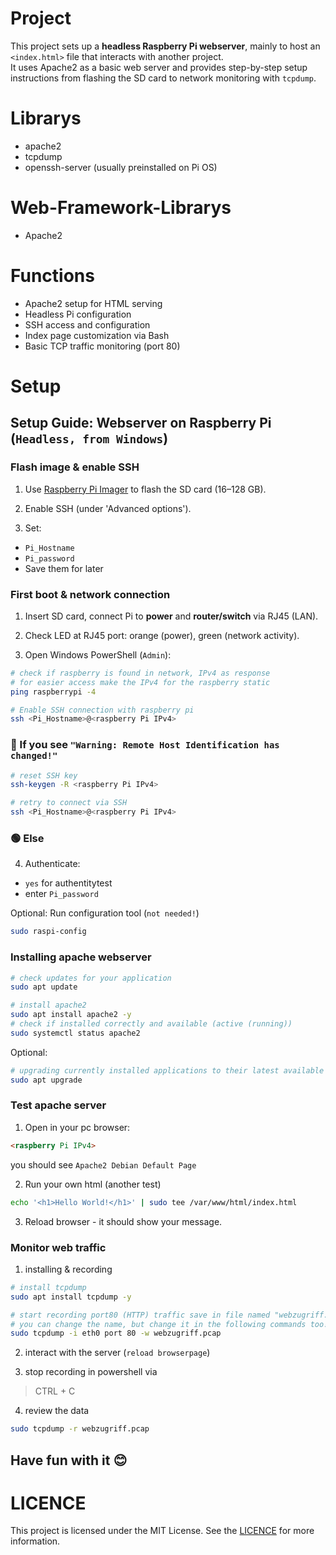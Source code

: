 # Project
This project sets up a **headless Raspberry Pi webserver**, mainly to host an `<index.html>` file that interacts with another project.  
It uses Apache2 as a basic web server and provides step-by-step setup instructions from flashing the SD card to network monitoring with `tcpdump`.

# Librarys
- apache2
- tcpdump
- openssh-server (usually preinstalled on Pi OS)

# Web-Framework-Librarys
- Apache2

# Functions
- Apache2 setup for HTML serving
- Headless Pi configuration
- SSH access and configuration
- Index page customization via Bash
- Basic TCP traffic monitoring (port 80)
  
# Setup
## Setup Guide: Webserver on Raspberry Pi (`Headless, from Windows`)
### Flash image & enable SSH
1. Use [Raspberry Pi Imager](https://www.raspberrypi.com/software/) to flash the SD card (16–128 GB).

2. Enable SSH (under 'Advanced options').

3. Set: 
 - `Pi_Hostname`
 - `Pi_password`
 - Save them for later
 
### First boot & network connection
1. Insert SD card, connect Pi to **power** and **router/switch** via RJ45 (LAN).

2. Check LED at RJ45 port: orange (power), green (network activity).

3. Open Windows PowerShell (`Admin`):

```bash
# check if raspberry is found in network, IPv4 as response
# for easier access make the IPv4 for the raspberry static
ping raspberrypi -4

# Enable SSH connection with raspberry pi
ssh <Pi_Hostname>@<raspberry Pi IPv4>
```

### 🔴 If you see `"Warning: Remote Host Identification has changed!"`

```bash
# reset SSH key
ssh-keygen -R <raspberry Pi IPv4>

# retry to connect via SSH
ssh <Pi_Hostname>@<raspberry Pi IPv4>
```
### 🟢 Else

4. Authenticate:
- `yes` for authentitytest
- enter `Pi_password`

Optional: Run configuration tool (`not needed!`)
```bash
sudo raspi-config
```

### Installing apache webserver
```bash
# check updates for your application
sudo apt update

# install apache2
sudo apt install apache2 -y
# check if installed correctly and available (active (running))
sudo systemctl status apache2
```

Optional:
```bash
# upgrading currently installed applications to their latest available version
sudo apt upgrade
```

### Test apache server
1. Open in your pc browser:
   
```html
<raspberry Pi IPv4>
```
you should see `Apache2 Debian Default Page`

2. Run your own html (another test)
```bash
echo '<h1>Hello World!</h1>' | sudo tee /var/www/html/index.html
```

3. Reload browser - it should show your message.

### Monitor web traffic
1. installing & recording
```bash
# install tcpdump
sudo apt install tcpdump -y

# start recording port80 (HTTP) traffic save in file named "webzugriff.pcap"
# you can change the name, but change it in the following commands too!
sudo tcpdump -i eth0 port 80 -w webzugriff.pcap
```
2. interact with the server (`reload browserpage`)

3. stop recording in powershell via
> CTRL + C

4. review the data
```bash
sudo tcpdump -r webzugriff.pcap
```
## Have fun with it 😊
	    
# LICENCE
This project is licensed under the MIT License. See the [LICENCE](https://github.com/AlbelNox/ToDoList/blob/main/LICENSE) for more information.

